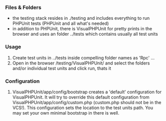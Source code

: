 ### Files & Folders

- the testing stack resides in ./testing and includes everything to run PHPUnit tests (PHPUnit and all what's needed)
- in addition to PHPUnit, there is VisualPHPUnit for pretty prints in the browser and uses an folder ../tests which 
contains usually all test units


### Usage

1. Create test units in ../tests inside compelling folder names as 'Rpc' ...
2. Open in the browser /testing/VisualPHPUnit/ and select the folders and/or individual test units and click run, 
thats it

### Configuration 

1. VisualPHPUnit/app/config/bootstrap creates a 'default' configuration for VisualPHPUnit. It will try to override
this default configuration from VisualPHPUnit/app/config/custom.php (custom.php should not be in the VCS!). 
This configuration sets the location to the test units path. You may set your own minimal bootstrap in there is well.


